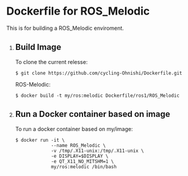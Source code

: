 # Dockerfile for ROS_Melodic
This is for building a ROS_Melodic enviroment. 
  
1. ## Build Image
    To clone the current relesse:
    ```bash:bash
    $ git clone https://github.com/cycling-Ohnishi/Dockerfile.git
    ```
    ROS-Melodic:
    ```bash:bash
    $ docker build -t my/ros:melodic Dockerfile/ros1/ROS_Melodic
    ```

2. ## Run a Docker container based on image
    To run a docker container based on my/image:
    ```bash:bash
    $ docker run -it \
                 --name ROS_Melodic \
                 -v /tmp/.X11-unix:/tmp/.X11-unix \
                 -e DISPLAY=$DISPLAY \
                 -e QT_X11_NO_MITSHM=1 \
                 my/ros:melodic /bin/bash 
    ```